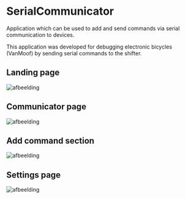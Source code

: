 # SerialCommunicator

Application which can be used to add and send commands via serial communication to devices.

This application was developed for debugging electronic bicycles (VanMoof) by sending serial commands to the shifter.

## Landing page
![afbeelding](https://github.com/erikv99/SerialCommunicator/assets/31053786/edb71e42-e79e-4b84-8ee7-39e986f28e2e)

## Communicator page
![afbeelding](https://github.com/erikv99/SerialCommunicator/assets/31053786/521815be-0e3a-45b8-a0a1-27fb52551f64)

## Add command section
![afbeelding](https://github.com/erikv99/SerialCommunicator/assets/31053786/d4002750-5ae1-4257-a5d5-8361c518ee1f)

## Settings page
![afbeelding](https://github.com/erikv99/SerialCommunicator/assets/31053786/4d286f92-9307-4477-86ca-0f1dc59565d4)


